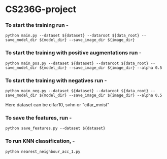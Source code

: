 # CS236G-project

### To start the training run -  
```
python main.py --dataset ${dataset} --dataroot ${data_root} --save_model_dir ${model_dir} --save_image_dir ${image_dir}
```

### To start the training with positive augmentations run -  
```
python main_pos.py --dataset ${dataset} --dataroot ${data_root} --save_model_dir ${model_dir} --save_image_dir ${image_dir} --alpha 0.5
```

### To start the training with negatives run -  
```
python main_neg.py --dataset ${dataset} --dataroot ${data_root} --save_model_dir ${model_dir} --save_image_dir ${image_dir} --alpha 0.5
```

Here dataset can be cifar10, svhn or "cifar_mnist"

### To save the features, run -  


```
python save_features.py --dataset ${dataset}
```

### To run KNN classification, -  

```
python nearest_neighbour_acc_1.py
```

